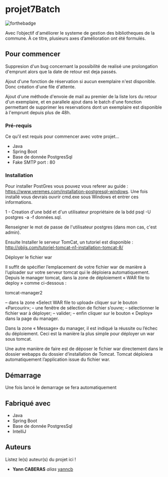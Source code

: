 # projet7Batch

![forthebadge](https://forthebadge.com/images/badges/gluten-free.svg)

Avec l’objectif d'améliorer le systeme de gestion des bibliotheques de la commune.
 À ce titre, plusieurs axes d’amélioration ont été formulés.


## Pour commencer

Suppresion d'un bug concernant la possibilité de realisé une prolongation d'emprunt alors que la date de retour est deja passés.

Ajout d'une fonction de réservation si aucun exemplaire n'est disponible. Donc création d'une file d'attente.

Ajout d'une méthode d'envoie de mail au premier de la liste lors du retour d'un exemplaire, et en parallele ajout dans 
le batch d'une fonction permettant de supprimer les reservations dont un exemplaire est disponible à l'emprunt depuis
plus de 48h. 

### Pré-requis

Ce qu'il est requis pour commencer avec votre projet...

- Java
- Spring Boot
- Base de donnée PostgresSql
- Fake SMTP port : 80



### Installation
Pour installer PostGres vous pouvez vous referer au guide : https://www.veremes.com/installation-postgresql-windows.
Une fois installé vous devrais ouvrir cmd.exe sous Windows et entrer ces informations.

1 - Creation d'une bdd et d'un utilisateur propriétaire de la bdd psql -U postgres -a -f données.sql.

Renseigner le mot de passe de l'utilisateur postgres (dans mon cas, c'est admin).

Ensuite Installer le serveur TomCat, un tutoriel est disponible : http://objis.com/tutoriel-tomcat-n1-installation-tomcat-8/

Déployer le fichier war

Il suffit de spécifier l’emplacement de votre fichier war de manière à l’uploader sur votre serveur tomcat qui le déploiera automatiquement. Depuis le manager tomcat, dans la zone de déploiement « WAR file to deploy » comme ci-dessous :

tomcat-manager2

– dans la zone «Select WAR file to upload» cliquer sur le bouton «Parcourir»;
– une fenêtre de sélection de fichier s’ouvre;
– sélectionner le fichier war à déployer;
– valider;
– enfin cliquer sur le bouton « Deploy» dans la page du manager.

Dans la zone « Message» du manager, il est indiqué la réussite ou l’échec du déploiement. Ceci est la manière la plus simple pour déployer un war sous tomcat.

Une autre manière de faire est de déposer le fichier war directement dans le dossier webapps du dossier d’installation de Tomcat. Tomcat déploiera automatiquement l’application issue du fichier war.

## Démarrage
 
 Une fois lancé le demarrage se fera automatiquement
 

## Fabriqué avec

- Java
- Spring Boot
- Base de donnée PostgresSql
- IntelliJ

## Auteurs

Listez le(s) auteur(s) du projet ici !
* **Yann CABERAS** _alias_ [yanncb](https://github.com/yanncb)




